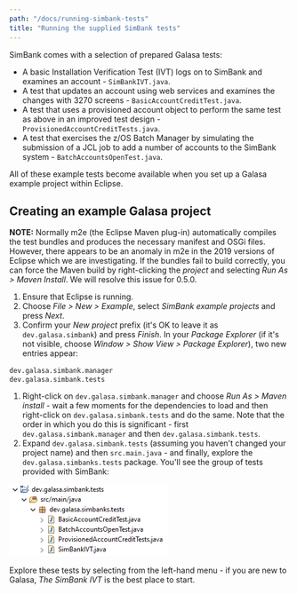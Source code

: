 ```yaml
---
path: "/docs/running-simbank-tests"
title: "Running the supplied SimBank tests"
---
```

SimBank comes with a selection of prepared Galasa tests:

- A basic Installation Verification Test (IVT) logs on to SimBank and examines an account - `SimBankIVT.java`.
- A test that updates an account using web services and examines the changes with 3270 screens - `BasicAccountCreditTest.java`.
- A test that uses a provisioned account object to perform the same test as above in an improved test design - `ProvisionedAccountCreditTests.java`.
- A test that exercises the z/OS Batch Manager by simulating the submission of a JCL job to add a number of accounts to the SimBank system - `BatchAccountsOpenTest.java`.

All of these example tests become available when you set up a Galasa example project within Eclipse.

## Creating an example Galasa project

<b>NOTE:</b> Normally m2e (the Eclipse Maven plug-in) automatically compiles the test bundles and produces the necessary manifest and OSGi files. However, there appears to be an anomaly in m2e in the 2019 versions of Eclipse which we are investigating.   If the bundles fail to build correctly, you can force the Maven build by right-clicking the *project* and selecting *Run As > Maven Install*.  We will resolve this issue for 0.5.0.

1. Ensure that Eclipse is running.
1. Choose *File > New > Example*, select *SimBank example projects* and press *Next*.
1. Confirm your *New project* prefix (it's OK to leave it as `dev.galasa.simbank`) and press *Finish*. In your *Package Explorer* (if it's not visible, choose *Window > Show View > Package Explorer*), two new entries appear:
```
dev.galasa.simbank.manager
dev.galasa.simbank.tests 
```
1. Right-click on `dev.galasa.simbank.manager` and choose *Run As > Maven install* - wait a few moments for the dependencies to load and then right-click on `dev.galasa.simbank.tests` and do the same. Note that the order in which you do this is significant - first `dev.galasa.simbank.manager` and then `dev.galasa.simbank.tests`.
1. Expand `dev.galasa.simbank.tests` (assuming you haven't changed your project name) and then `src.main.java` - and finally, explore the `dev.galasa.simbanks.tests` package. You'll see the group of tests provided with SimBank:

![SimBank tests](./provided-tests.png)

Explore these tests by selecting from the left-hand menu - if you are new to Galasa, *The SimBank IVT* is the best place to start.